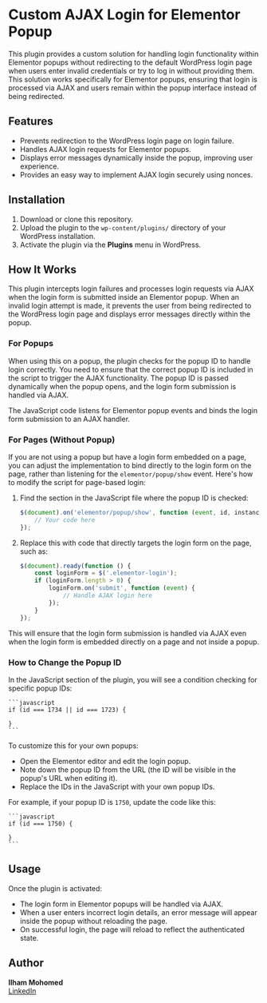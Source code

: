 # Custom AJAX Login for Elementor Popup

This plugin provides a custom solution for handling login functionality within Elementor popups without redirecting to the default WordPress login page when users enter invalid credentials or try to log in without providing them. This solution works specifically for Elementor popups, ensuring that login is processed via AJAX and users remain within the popup interface instead of being redirected.

## Features
- Prevents redirection to the WordPress login page on login failure.
- Handles AJAX login requests for Elementor popups.
- Displays error messages dynamically inside the popup, improving user experience.
- Provides an easy way to implement AJAX login securely using nonces.

## Installation
1. Download or clone this repository.
2. Upload the plugin to the `wp-content/plugins/` directory of your WordPress installation.
3. Activate the plugin via the **Plugins** menu in WordPress.

## How It Works
This plugin intercepts login failures and processes login requests via AJAX when the login form is submitted inside an Elementor popup. When an invalid login attempt is made, it prevents the user from being redirected to the WordPress login page and displays error messages directly within the popup.

### For Popups
When using this on a popup, the plugin checks for the popup ID to handle login correctly. You need to ensure that the correct popup ID is included in the script to trigger the AJAX functionality. The popup ID is passed dynamically when the popup opens, and the login form submission is handled via AJAX.

The JavaScript code listens for Elementor popup events and binds the login form submission to an AJAX handler.

### For Pages (Without Popup)
If you are not using a popup but have a login form embedded on a page, you can adjust the implementation to bind directly to the login form on the page, rather than listening for the `elementor/popup/show` event. Here's how to modify the script for page-based login:

1. Find the section in the JavaScript file where the popup ID is checked:

    ```javascript
    $(document).on('elementor/popup/show', function (event, id, instance) {
        // Your code here
    });
    ```

2. Replace this with code that directly targets the login form on the page, such as:

    ```javascript
    $(document).ready(function () {
        const loginForm = $('.elementor-login');
        if (loginForm.length > 0) {
            loginForm.on('submit', function (event) {
                // Handle AJAX login here
            });
        }
    });
    ```

This will ensure that the login form submission is handled via AJAX even when the login form is embedded directly on a page and not inside a popup.

### How to Change the Popup ID

In the JavaScript section of the plugin, you will see a condition checking for specific popup IDs:

    ```javascript
    if (id === 1734 || id === 1723) {
        
    }
    ```

To customize this for your own popups:

- Open the Elementor editor and edit the login popup.
- Note down the popup ID from the URL (the ID will be visible in the popup's URL when editing it).
- Replace the IDs in the JavaScript with your own popup IDs.

For example, if your popup ID is `1750`, update the code like this:

    ```javascript
    if (id === 1750) {
      
    }
    ```

## Usage
Once the plugin is activated:

- The login form in Elementor popups will be handled via AJAX.
- When a user enters incorrect login details, an error message will appear inside the popup without reloading the page.
- On successful login, the page will reload to reflect the authenticated state.

## Author
**Ilham Mohomed**  
[LinkedIn](https://www.linkedin.com/in/ilham-mohomed/)
